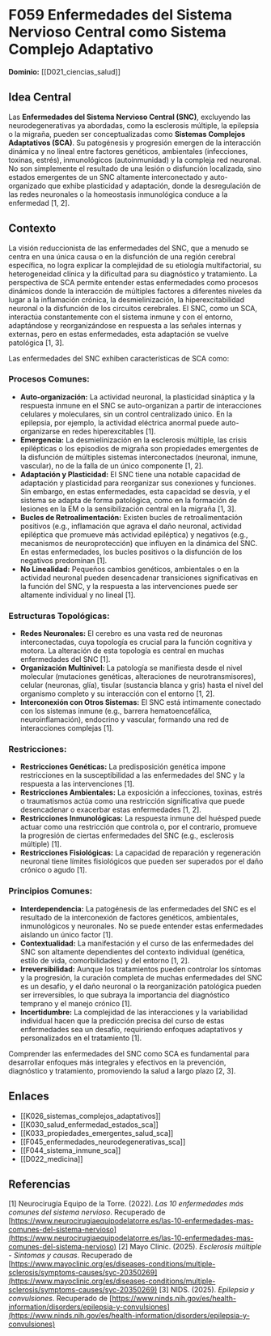 # F059 Enfermedades del Sistema Nervioso Central como Sistema Complejo Adaptativo

**Dominio:** [[D021_ciencias_salud]]

## Idea Central

Las **Enfermedades del Sistema Nervioso Central (SNC)**, excluyendo las neurodegenerativas ya abordadas, como la esclerosis múltiple, la epilepsia o la migraña, pueden ser conceptualizadas como **Sistemas Complejos Adaptativos (SCA)**. Su patogénesis y progresión emergen de la interacción dinámica y no lineal entre factores genéticos, ambientales (infecciones, toxinas, estrés), inmunológicos (autoinmunidad) y la compleja red neuronal. No son simplemente el resultado de una lesión o disfunción localizada, sino estados emergentes de un SNC altamente interconectado y auto-organizado que exhibe plasticidad y adaptación, donde la desregulación de las redes neuronales o la homeostasis inmunológica conduce a la enfermedad [1, 2].

## Contexto

La visión reduccionista de las enfermedades del SNC, que a menudo se centra en una única causa o en la disfunción de una región cerebral específica, no logra explicar la complejidad de su etiología multifactorial, su heterogeneidad clínica y la dificultad para su diagnóstico y tratamiento. La perspectiva de SCA permite entender estas enfermedades como procesos dinámicos donde la interacción de múltiples factores a diferentes niveles da lugar a la inflamación crónica, la desmielinización, la hiperexcitabilidad neuronal o la disfunción de los circuitos cerebrales. El SNC, como un SCA, interactúa constantemente con el sistema inmune y con el entorno, adaptándose y reorganizándose en respuesta a las señales internas y externas, pero en estas enfermedades, esta adaptación se vuelve patológica [1, 3].

Las enfermedades del SNC exhiben características de SCA como:

### Procesos Comunes:

*   **Auto-organización:** La actividad neuronal, la plasticidad sináptica y la respuesta inmune en el SNC se auto-organizan a partir de interacciones celulares y moleculares, sin un control centralizado único. En la epilepsia, por ejemplo, la actividad eléctrica anormal puede auto-organizarse en redes hiperexcitables [1].
*   **Emergencia:** La desmielinización en la esclerosis múltiple, las crisis epilépticas o los episodios de migraña son propiedades emergentes de la disfunción de múltiples sistemas interconectados (neuronal, inmune, vascular), no de la falla de un único componente [1, 2].
*   **Adaptación y Plasticidad:** El SNC tiene una notable capacidad de adaptación y plasticidad para reorganizar sus conexiones y funciones. Sin embargo, en estas enfermedades, esta capacidad se desvía, y el sistema se adapta de forma patológica, como en la formación de lesiones en la EM o la sensibilización central en la migraña [1, 3].
*   **Bucles de Retroalimentación:** Existen bucles de retroalimentación positivos (e.g., inflamación que agrava el daño neuronal, actividad epiléptica que promueve más actividad epiléptica) y negativos (e.g., mecanismos de neuroprotección) que influyen en la dinámica del SNC. En estas enfermedades, los bucles positivos o la disfunción de los negativos predominan [1].
*   **No Linealidad:** Pequeños cambios genéticos, ambientales o en la actividad neuronal pueden desencadenar transiciones significativas en la función del SNC, y la respuesta a las intervenciones puede ser altamente individual y no lineal [1].

### Estructuras Topológicas:

*   **Redes Neuronales:** El cerebro es una vasta red de neuronas interconectadas, cuya topología es crucial para la función cognitiva y motora. La alteración de esta topología es central en muchas enfermedades del SNC [1].
*   **Organización Multinivel:** La patología se manifiesta desde el nivel molecular (mutaciones genéticas, alteraciones de neurotransmisores), celular (neuronas, glía), tisular (sustancia blanca y gris) hasta el nivel del organismo completo y su interacción con el entorno [1, 2].
*   **Interconexión con Otros Sistemas:** El SNC está íntimamente conectado con los sistemas inmune (e.g., barrera hematoencefálica, neuroinflamación), endocrino y vascular, formando una red de interacciones complejas [1].

### Restricciones:

*   **Restricciones Genéticas:** La predisposición genética impone restricciones en la susceptibilidad a las enfermedades del SNC y la respuesta a las intervenciones [1].
*   **Restricciones Ambientales:** La exposición a infecciones, toxinas, estrés o traumatismos actúa como una restricción significativa que puede desencadenar o exacerbar estas enfermedades [1, 2].
*   **Restricciones Inmunológicas:** La respuesta inmune del huésped puede actuar como una restricción que controla o, por el contrario, promueve la progresión de ciertas enfermedades del SNC (e.g., esclerosis múltiple) [1].
*   **Restricciones Fisiológicas:** La capacidad de reparación y regeneración neuronal tiene límites fisiológicos que pueden ser superados por el daño crónico o agudo [1].

### Principios Comunes:

*   **Interdependencia:** La patogénesis de las enfermedades del SNC es el resultado de la interconexión de factores genéticos, ambientales, inmunológicos y neuronales. No se puede entender estas enfermedades aislando un único factor [1].
*   **Contextualidad:** La manifestación y el curso de las enfermedades del SNC son altamente dependientes del contexto individual (genética, estilo de vida, comorbilidades) y del entorno [1, 2].
*   **Irreversibilidad:** Aunque los tratamientos pueden controlar los síntomas y la progresión, la curación completa de muchas enfermedades del SNC es un desafío, y el daño neuronal o la reorganización patológica pueden ser irreversibles, lo que subraya la importancia del diagnóstico temprano y el manejo crónico [1].
*   **Incertidumbre:** La complejidad de las interacciones y la variabilidad individual hacen que la predicción precisa del curso de estas enfermedades sea un desafío, requiriendo enfoques adaptativos y personalizados en el tratamiento [1].

Comprender las enfermedades del SNC como SCA es fundamental para desarrollar enfoques más integrales y efectivos en la prevención, diagnóstico y tratamiento, promoviendo la salud a largo plazo [2, 3].

## Enlaces

*   [[K026_sistemas_complejos_adaptativos]]
*   [[K030_salud_enfermedad_estados_sca]]
*   [[K033_propiedades_emergentes_salud_sca]]
*   [[F045_enfermedades_neurodegenerativas_sca]]
*   [[F044_sistema_inmune_sca]]
*   [[D022_medicina]]

## Referencias

[1] Neurocirugía Equipo de la Torre. (2022). *Las 10 enfermedades más comunes del sistema nervioso*. Recuperado de [https://www.neurocirugiaequipodelatorre.es/las-10-enfermedades-mas-comunes-del-sistema-nervioso](https://www.neurocirugiaequipodelatorre.es/las-10-enfermedades-mas-comunes-del-sistema-nervioso)
[2] Mayo Clinic. (2025). *Esclerosis múltiple - Síntomas y causas*. Recuperado de [https://www.mayoclinic.org/es/diseases-conditions/multiple-sclerosis/symptoms-causes/syc-20350269](https://www.mayoclinic.org/es/diseases-conditions/multiple-sclerosis/symptoms-causes/syc-20350269)
[3] NIDS. (2025). *Epilepsia y convulsiones*. Recuperado de [https://www.ninds.nih.gov/es/health-information/disorders/epilepsia-y-convulsiones](https://www.ninds.nih.gov/es/health-information/disorders/epilepsia-y-convulsiones)

